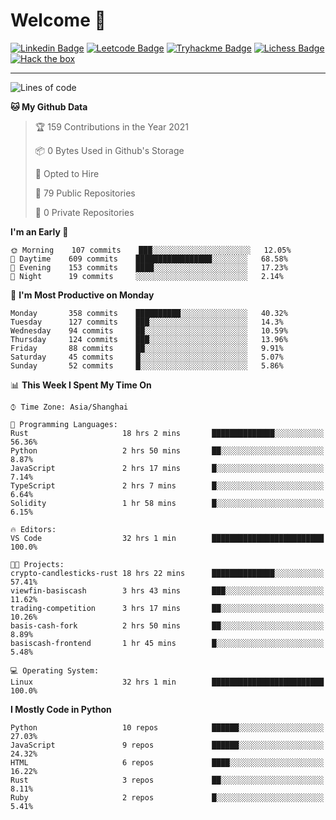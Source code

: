 # Welcome 👋

[![Linkedin Badge](https://img.shields.io/badge/-PedroTorres-blue?style=flat-square&logo=Linkedin&logoColor=white&link=https://www.linkedin.com/in/PedroTorres/)](https://www.linkedin.com/in/pedro-torres-cruz/)
[![Leetcode Badge](https://img.shields.io/badge/profile-leetcode-green)](https://leetcode.com/corfucinas/)
[![Tryhackme Badge](https://img.shields.io/badge/profile-tryhackme-blue)](https://tryhackme.com/p/Corfucinas/)
[![Lichess Badge](https://img.shields.io/badge/challenge_me-lichess-yellow)](https://lichess.org/@/Corfucinas)
[![Hack the box](https://img.shields.io/badge/hack_the_box-profile-red)](https://www.hackthebox.eu/profile/375826)

---

<!--START_SECTION:waka-->
![Lines of code](https://img.shields.io/badge/From%20Hello%20World%20I%27ve%20Written-1.4%20million%20lines%20of%20code-blue)

**🐱 My Github Data** 

> 🏆 159 Contributions in the Year 2021
 > 
> 📦 0 Bytes Used in Github's Storage 
 > 
> 💼 Opted to Hire
 > 
> 📜 79 Public Repositories 
 > 
> 🔑 0 Private Repositories  
 > 
**I'm an Early 🐤** 

```text
🌞 Morning    107 commits    ███░░░░░░░░░░░░░░░░░░░░░░   12.05% 
🌆 Daytime    609 commits    █████████████████░░░░░░░░   68.58% 
🌃 Evening    153 commits    ████░░░░░░░░░░░░░░░░░░░░░   17.23% 
🌙 Night      19 commits     ░░░░░░░░░░░░░░░░░░░░░░░░░   2.14%

```
📅 **I'm Most Productive on Monday** 

```text
Monday       358 commits    ██████████░░░░░░░░░░░░░░░   40.32% 
Tuesday      127 commits    ███░░░░░░░░░░░░░░░░░░░░░░   14.3% 
Wednesday    94 commits     ██░░░░░░░░░░░░░░░░░░░░░░░   10.59% 
Thursday     124 commits    ███░░░░░░░░░░░░░░░░░░░░░░   13.96% 
Friday       88 commits     ██░░░░░░░░░░░░░░░░░░░░░░░   9.91% 
Saturday     45 commits     █░░░░░░░░░░░░░░░░░░░░░░░░   5.07% 
Sunday       52 commits     █░░░░░░░░░░░░░░░░░░░░░░░░   5.86%

```


📊 **This Week I Spent My Time On** 

```text
⌚︎ Time Zone: Asia/Shanghai

💬 Programming Languages: 
Rust                     18 hrs 2 mins       ██████████████░░░░░░░░░░░   56.36% 
Python                   2 hrs 50 mins       ██░░░░░░░░░░░░░░░░░░░░░░░   8.87% 
JavaScript               2 hrs 17 mins       █░░░░░░░░░░░░░░░░░░░░░░░░   7.14% 
TypeScript               2 hrs 7 mins        █░░░░░░░░░░░░░░░░░░░░░░░░   6.64% 
Solidity                 1 hr 58 mins        █░░░░░░░░░░░░░░░░░░░░░░░░   6.15%

🔥 Editors: 
VS Code                  32 hrs 1 min        █████████████████████████   100.0%

🐱‍💻 Projects: 
crypto-candlesticks-rust 18 hrs 22 mins      ██████████████░░░░░░░░░░░   57.41% 
viewfin-basiscash        3 hrs 43 mins       ███░░░░░░░░░░░░░░░░░░░░░░   11.62% 
trading-competition      3 hrs 17 mins       ██░░░░░░░░░░░░░░░░░░░░░░░   10.26% 
basis-cash-fork          2 hrs 50 mins       ██░░░░░░░░░░░░░░░░░░░░░░░   8.89% 
basiscash-frontend       1 hr 45 mins        █░░░░░░░░░░░░░░░░░░░░░░░░   5.48%

💻 Operating System: 
Linux                    32 hrs 1 min        █████████████████████████   100.0%

```

**I Mostly Code in Python** 

```text
Python                   10 repos            ██████░░░░░░░░░░░░░░░░░░░   27.03% 
JavaScript               9 repos             ██████░░░░░░░░░░░░░░░░░░░   24.32% 
HTML                     6 repos             ████░░░░░░░░░░░░░░░░░░░░░   16.22% 
Rust                     3 repos             ██░░░░░░░░░░░░░░░░░░░░░░░   8.11% 
Ruby                     2 repos             █░░░░░░░░░░░░░░░░░░░░░░░░   5.41%

```



<!--END_SECTION:waka-->
